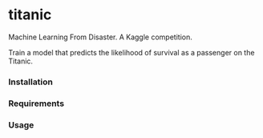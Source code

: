 # titanic

Machine Learning From Disaster.  A Kaggle competition.

Train a model that predicts the likelihood of survival as a passenger on the Titanic. 

### Installation

### Requirements

### Usage
